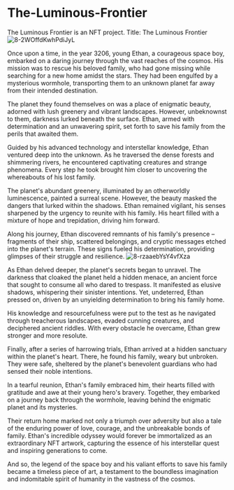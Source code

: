 # The-Luminous-Frontier
The Luminous Frontier is an NFT project.
Title: The Luminous Frontier
![8-2WOffdKwhPdiJyL](https://github.com/Akansha-cr/The-Luminous-Frontier/assets/73830381/bf5c0551-c99e-4bcb-b16c-a0d28565572e)

Once upon a time, in the year 3206, young Ethan, a courageous space boy, embarked on a daring journey through the vast reaches of the cosmos. His mission was to rescue his beloved family, who had gone missing while searching for a new home amidst the stars. They had been engulfed by a mysterious wormhole, transporting them to an unknown planet far away from their intended destination.

The planet they found themselves on was a place of enigmatic beauty, adorned with lush greenery and vibrant landscapes. However, unbeknownst to them, darkness lurked beneath the surface. Ethan, armed with determination and an unwavering spirit, set forth to save his family from the perils that awaited them.

Guided by his advanced technology and interstellar knowledge, Ethan ventured deep into the unknown. As he traversed the dense forests and shimmering rivers, he encountered captivating creatures and strange phenomena. Every step he took brought him closer to uncovering the whereabouts of his lost family.

The planet's abundant greenery, illuminated by an otherworldly luminescence, painted a surreal scene. However, the beauty masked the dangers that lurked within the shadows. Ethan remained vigilant, his senses sharpened by the urgency to reunite with his family. His heart filled with a mixture of hope and trepidation, driving him forward.

Along his journey, Ethan discovered remnants of his family's presence – fragments of their ship, scattered belongings, and cryptic messages etched into the planet's terrain. These signs fueled his determination, providing glimpses of their struggle and resilience.
![8-rzaaebYsY4vfXza](https://github.com/Akansha-cr/The-Luminous-Frontier/assets/73830381/e9e1278f-8332-46bc-9481-bae2413e5c22)

As Ethan delved deeper, the planet's secrets began to unravel. The darkness that cloaked the planet held a hidden menace, an ancient force that sought to consume all who dared to trespass. It manifested as elusive shadows, whispering their sinister intentions. Yet, undeterred, Ethan pressed on, driven by an unyielding determination to bring his family home.

His knowledge and resourcefulness were put to the test as he navigated through treacherous landscapes, evaded cunning creatures, and deciphered ancient riddles. With every obstacle he overcame, Ethan grew stronger and more resolute.

Finally, after a series of harrowing trials, Ethan arrived at a hidden sanctuary within the planet's heart. There, he found his family, weary but unbroken. They were safe, sheltered by the planet's benevolent guardians who had sensed their noble intentions.

In a tearful reunion, Ethan's family embraced him, their hearts filled with gratitude and awe at their young hero's bravery. Together, they embarked on a journey back through the wormhole, leaving behind the enigmatic planet and its mysteries.

Their return home marked not only a triumph over adversity but also a tale of the enduring power of love, courage, and the unbreakable bonds of family. Ethan's incredible odyssey would forever be immortalized as an extraordinary NFT artwork, capturing the essence of his interstellar quest and inspiring generations to come.

And so, the legend of the space boy and his valiant efforts to save his family became a timeless piece of art, a testament to the boundless imagination and indomitable spirit of humanity in the vastness of the cosmos.
